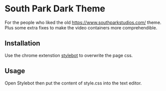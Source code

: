 # South Park Dark Theme

For the people who liked the old https://www.southparkstudios.com/ theme. Plus some extra fixes to make the video containers more comprehendible.

## Installation

Use the chrome extenstion [stylebot](https://chrome.google.com/webstore/detail/stylebot/oiaejidbmkiecgbjeifoejpgmdaleoha) to overwrite the page css.

## Usage

Open Stylebot then put the content of style.css into the text editor.
